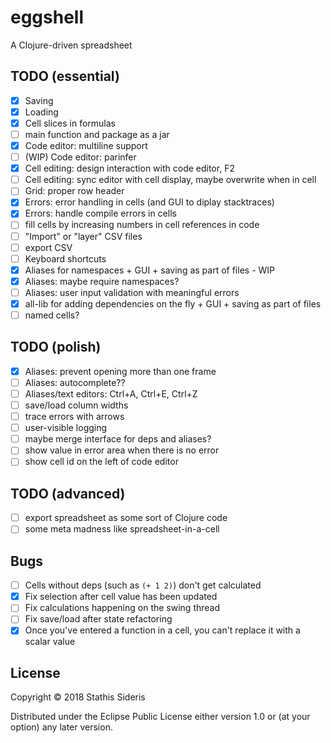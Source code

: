 # eggshell

A Clojure-driven spreadsheet

## TODO (essential)

- [x] Saving
- [x] Loading
- [x] Cell slices in formulas
- [ ] main function and package as a jar
- [x] Code editor: multiline support
- [ ] (WIP) Code editor: parinfer
- [x] Cell editing: design interaction with code editor, F2
- [ ] Cell editing: sync editor with cell display, maybe overwrite when in cell
- [ ] Grid: proper row header
- [x] Errors: error handling in cells (and GUI to diplay stacktraces)
- [x] Errors: handle compile errors in cells
- [ ] fill cells by increasing numbers in cell references in code
- [ ] "Import" or "layer" CSV files
- [ ] export CSV
- [ ] Keyboard shortcuts
- [x] Aliases for namespaces + GUI + saving as part of files - WIP
- [x] Aliases: maybe require namespaces?
- [ ] Aliases: user input validation with meaningful errors
- [x] all-lib for adding dependencies on the fly + GUI + saving as part of files
- [ ] named cells?

## TODO (polish)

- [x] Aliases: prevent opening more than one frame
- [ ] Aliases: autocomplete??
- [ ] Aliases/text editors: Ctrl+A, Ctrl+E, Ctrl+Z
- [ ] save/load column widths
- [ ] trace errors with arrows
- [ ] user-visible logging
- [ ] maybe merge interface for deps and aliases?
- [ ] show value in error area when there is no error
- [ ] show cell id on the left of code editor

## TODO (advanced)

- [ ] export spreadsheet as some sort of Clojure code
- [ ] some meta madness like spreadsheet-in-a-cell

## Bugs

- [ ] Cells without deps (such as `(+ 1 2)`) don't get calculated
- [x] Fix selection after cell value has been updated
- [ ] Fix calculations happening on the swing thread
- [ ] Fix save/load after state refactoring
- [x] Once you've entered a function in a cell, you can't replace it with a scalar value

## License

Copyright © 2018 Stathis Sideris

Distributed under the Eclipse Public License either version 1.0 or (at
your option) any later version.
